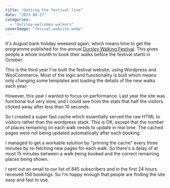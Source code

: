 ```yaml
---
title: "Getting the festival live"
date: "2023-08-27"
categories: 
  - "dursley-welcomes-walkers"
coverImage: "fesival-website.webp"
---
```


It's August bank holiday weekend again, which means time to get the programme published for the annual [Dursley Walking Festival](https://festival.dursleywelcomeswalkers.org.uk/). This gives people a whole month to book their walks before the festival starts in October.

This is the third year I've built the festival website, using Wordpress and WooCommerce. Most of the logic and functionality is built which means only changing some templates and loading the details of the new walks each year.

However, this year I wanted to focus on performance. Last year the site was functional but very slow, and I could see from the stats that half the visitors clicked away after less than 10 seconds.

So I created a super fast cache which essentially served the raw HTML to visitors rather than the wordpress stack. This is OK, except that the number of places remaining on each walk needs to update in real time. The cached pages were not being updated automatically after each booking.

I managed to get a workable solution by "priming the cache" every three minutes by re-fetching new pages for each walk. So there's a delay of at most 15 minutes between a walk being booked and the correct remaining places being shown.

I sent out an email to our list of 845 subscribers and in the first 24 hours received 156 bookings. So I'm happy enough that people are finding the site easy and fast to use.
